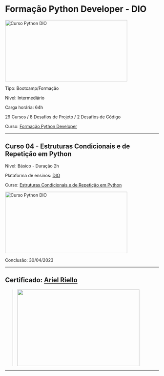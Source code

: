 # **Formação Python Developer - DIO**

<img src="https://hermes.dio.me/tracks/cover/ac0e208f-9ab9-471d-84ae-0107cfd2156a.png" alt="Curso Python DIO" width="400" height="200">

Tipo: Bootcamp/Formação

Nivel: Intermediário

Carga horária: 64h

29 Cursos / 8 Desafios de Projeto / 2 Desafios de Código

Curso: [Formação Python Developer](https://web.dio.me/track/formacao-python-developer)

---

## **Curso 04 - Estruturas Condicionais e de Repetição em Python**

Nivel: Básico - Duração 2h

Plataforma de ensinos: [DIO](www.dio.me)

Curso: [Estruturas Condicionais e de Repetição em Python](https://web.dio.me/course/estruturas-condicionais-e-de-repeticao-em-python/learning/f9b78902-9c92-4a12-b411-9b78a56b15d1)

<img src="https://hermes.dio.me/courses/cover/1ef193b3-70ea-450d-96a0-64212fee23ea_cover.png" alt="Curso Python DIO" width="400" height="200">


Conclusão: 30/04/2023

---
## Certificado: [Ariel Riello](https://www.dio.me/certificate/7BE81429/share)
>
><img src="https://hermes.digitalinnovation.one/certificates/cover/7BE81429.jpg" width="400" height="250">
---